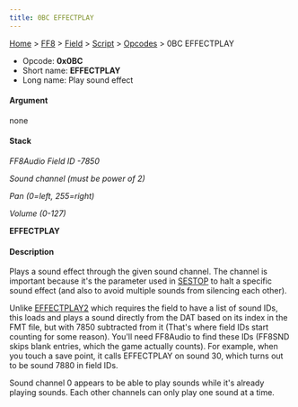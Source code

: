 ```yaml
---
title: 0BC EFFECTPLAY
---
```


[Home](/Main%20Page.md) > [FF8](/FF8.md) > [Field](/FF8/Field.md) > [Script](/FF8/Field/Script.md) > [Opcodes](/FF8/Field/Script/Opcodes.md) > 0BC EFFECTPLAY

-   Opcode: **0x0BC**
-   Short name: **EFFECTPLAY**
-   Long name: Play sound effect

#### Argument

none

#### Stack

  
*FF8Audio Field ID -7850*

*Sound channel (must be power of 2)*

*Pan (0=left, 255=right)*

*Volume (0-127)*

**EFFECTPLAY**

#### Description

Plays a sound effect through the given sound channel. The channel is
important because it's the parameter used in [SESTOP][] to halt a
specific sound effect (and also to avoid multiple sounds from silencing
each other).

Unlike [EFFECTPLAY2][] which requires the field to have a list of sound
IDs, this loads and plays a sound directly from the DAT based on its
index in the FMT file, but with 7850 subtracted from it (That's where
field IDs start counting for some reason). You'll need FF8Audio to find
these IDs (FF8SND skips blank entries, which the game actually counts).
For example, when you touch a save point, it calls EFFECTPLAY on sound
30, which turns out to be sound 7880 in field IDs.

Sound channel 0 appears to be able to play sounds while it's already
playing sounds. Each other channels can only play one sound at a time.

  [SESTOP]: /FF8/Field/Script/Opcodes/0CD%20SESTOP.md "wikilink"
  [EFFECTPLAY2]: /FF8/Field/Script/Opcodes/021%20EFFECTPLAY2.md "wikilink"
